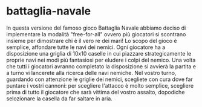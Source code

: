 # battaglia-navale

In questa versione del famoso gioco Battaglia Navale abbiamo deciso di implementare la modalità "free-for-all" ovvero più giocatori si scontrano insieme per dimostrare chi è il vero re dei mari! Lo scopo del gioco è semplice, affondare tutte le navi dei nemici. Ogni giocatore ha a disposizione una griglia di 10x10 caselle in cui piazzare strategicamente le proprie navi nei modi più fantasiosi per eludere i colpi del nemico. Una volta che tutti i giocatori avranno completato la disposizione si avvierà la partita e a turno vi lancerete alla ricerca delle navi nemiche. Nel vostro turno, guardando con attenzione le griglie dei nemici, scegliete con cura dove far puntare i vostri cannoni: per scegliere l'attacco è molto semplice, scegliere prima di tutto il giocatore che sarà vittima del vostro assalto, dopodiche selozionare la casella da far saltare in aria. 
